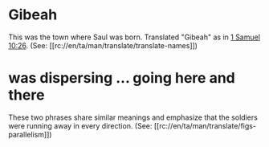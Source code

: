 # Gibeah

This was the town where Saul was born. Translated "Gibeah" as in [1 Samuel 10:26](../10/26.md). (See: [[rc://en/ta/man/translate/translate-names]])

# was dispersing ... going here and there

These two phrases share similar meanings and emphasize that the soldiers were running away in every direction. (See: [[rc://en/ta/man/translate/figs-parallelism]])